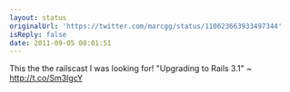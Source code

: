 ```yaml
---
layout: status
originalUrl: 'https://twitter.com/marcgg/status/110623663933497344'
isReply: false
date: 2011-09-05 08:01:51
---
```


This the the railscast I was looking for! "Upgrading to Rails 3.1" ~ http://t.co/Sm3IgcY
